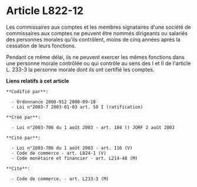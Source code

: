 # Article L822-12

Les commissaires aux comptes et les membres signataires d'une société de commissaires aux comptes ne peuvent être nommés
dirigeants ou salariés des personnes morales qu'ils contrôlent, moins de cinq années après la cessation de leurs fonctions.

Pendant ce même délai, ils ne peuvent exercer les mêmes fonctions dans une personne morale contrôlée ou qui contrôle au sens
des I et II de l'article L. 233-3 la personne morale dont ils ont certifié les comptes.

**Liens relatifs à cet article**

	**Codifié par**:

	  - Ordonnance 2000-912 2000-09-18
	  - Loi n°2003-7 2003-01-03 art. 50 I (ratification)

	**Créé par**:

	  - Loi n°2003-706 du 1 août 2003 - art. 104 () JORF 2 août 2003

	**Cité par**:

	  - Loi n°2003-706 du 1 août 2003 - art. 116 (V)
	  - Code de commerce - art. L824-1 (V)
	  - Code monétaire et financier - art. L214-48 (M)

	**Cite**:

	  - Code de commerce. - art. L233-3 (M)
